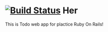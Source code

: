 [![Build Status](https://travis-ci.org/hiroraba/todo.png?branch=master)](https://travis-ci.org/hiroraba/todo)
Her
============
This is Todo web app for plactice Ruby On Rails!
